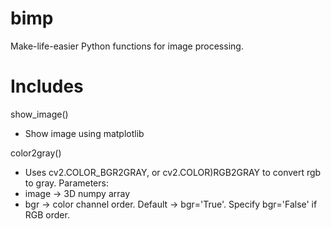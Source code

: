 # bimp
Make-life-easier Python functions for image processing. 

# Includes

show_image()
- Show image using matplotlib

color2gray()
- Uses cv2.COLOR_BGR2GRAY, or cv2.COLOR)RGB2GRAY to convert rgb to gray.
Parameters:
- image -> 3D numpy array
- bgr -> color channel order. Default -> bgr='True'. Specify bgr='False' if RGB order.
